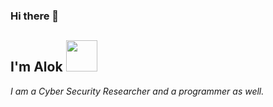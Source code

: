 ### Hi there 👋

<h2> I'm Alok <img src="https://media.giphy.com/media/tK9wGsGc72LcznCSeU/giphy.gif" width="50"></h2>

*I am a Cyber Security Researcher and a programmer as well.*

<!--
**alokbatham/alokbatham** is a ✨ _special_ ✨ repository because its `README.md` (this file) appears on your GitHub profile.

Here are some ideas to get you started:

- 🔭 I’m currently working on ...
- 🌱 I’m currently learning ...
- 👯 I’m looking to collaborate on ...
- 🤔 I’m looking for help with ...
- 💬 Ask me about ...
- 📫 How to reach me: ...
- 😄 Pronouns: ...
- ⚡ Fun fact: ...
-->
